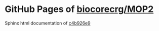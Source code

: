 GitHub Pages of [biocorecrg/MOP2](https://github.com/biocorecrg/MOP2.git)
===
Sphinx html documentation of [c4b926e9](https://github.com/biocorecrg/MOP2/tree/c4b926e96b1fc3b65efa598dedc36792c41099d2)
